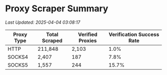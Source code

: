 # Proxy Scraper Summary

_Last Updated: 2025-04-04 03:08:17_

| Proxy Type | Total Scraped | Verified Proxies | Verification Success Rate |
|------------|--------------|------------------|--------------------------|
| HTTP | 211,848 | 2,103 | 1.0% |
| SOCKS4 | 2,407 | 187 | 7.8% |
| SOCKS5 | 1,557 | 244 | 15.7% |
